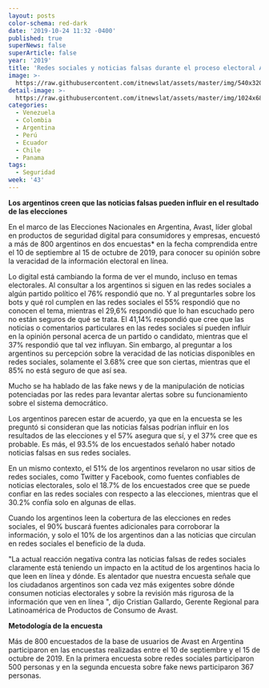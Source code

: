 ```yaml
---
layout: posts
color-schema: red-dark
date: '2019-10-24 11:32 -0400'
published: true
superNews: false
superArticle: false
year: '2019'
title: 'Redes sociales y noticias falsas durante el proceso electoral Argentina 2019 '
image: >-
  https://raw.githubusercontent.com/itnewslat/assets/master/img/540x320/Fake-News-p.jpg
detail-image: >-
  https://raw.githubusercontent.com/itnewslat/assets/master/img/1024x680/Fake-News-g.jpg
categories:
  - Venezuela
  - Colombia
  - Argentina
  - Perú
  - Ecuador
  - Chile
  - Panama
tags:
  - Seguridad
week: '43'
---
```

**Los argentinos creen que las noticias falsas pueden influir en el resultado de las elecciones**
 
En el marco de las Elecciones Nacionales en Argentina, Avast, líder global en productos de seguridad digital para consumidores y empresas, encuestó a más de 800 argentinos en dos encuestas* en la fecha comprendida entre el 10 de septiembre al 15 de octubre de 2019, para conocer su opinión sobre la veracidad de la información electoral en línea.

Lo digital está cambiando la forma de ver el mundo, incluso en temas electorales. Al consultar a los argentinos si siguen en las redes sociales a algún partido político el 76% respondió que no. Y al preguntarles sobre los bots y qué rol cumplen en las redes sociales el 55% respondió que no conocen el tema, mientras el 29,6% respondió  que lo han escuchado pero no están seguros de qué se trata. 
El 41,14% respondió que cree que las noticias o comentarios particulares en las redes sociales sí pueden influir en la opinión personal acerca de un partido o candidato, mientras que el 37% respondió que tal vez influyan. 
Sin embargo, al preguntar a los argentinos su percepción sobre la veracidad de las noticias disponibles en redes sociales, solamente el 3.68% cree que son ciertas, mientras que el 85% no está seguro de que así sea.

Mucho se ha hablado de las fake news y de la manipulación de noticias potenciadas por las redes para levantar alertas sobre su funcionamiento sobre el sistema democrático.

Los argentinos parecen estar de acuerdo, ya que en la encuesta se les preguntó si consideran que las noticias falsas podrían influir en los resultados de las elecciones y el 57% asegura que sí, y el 37% cree que es probable. Es más, el 93.5% de los encuestados señaló haber notado noticias falsas en sus redes sociales. 

En un mismo contexto, el 51% de los argentinos revelaron no usar sitios de redes sociales, como Twitter y Facebook, como fuentes confiables de noticias electorales, solo el 18.7% de los encuestados cree que se puede confiar en las redes sociales con respecto a las elecciones, mientras que el 30.2% confía solo en algunas de ellas.
 
Cuando los argentinos leen la cobertura de las elecciones en redes sociales, el 90% buscará fuentes adicionales para corroborar la información, y solo el 10% de los argentinos dan a las noticias que circulan en redes sociales el beneficio de la duda.
 
"La actual reacción negativa contra las noticias falsas de redes sociales claramente está teniendo un impacto en la actitud de los argentinos hacia lo que leen en línea y dónde. Es alentador que nuestra encuesta señale que los ciudadanos argentinos son cada vez más exigentes sobre dónde consumen noticias electorales y sobre la revisión más rigurosa de la información que ven en línea ", dijo Cristian Gallardo, Gerente Regional para Latinoamérica de Productos de Consumo de Avast.

**Metodología de la encuesta**

Más de 800 encuestados de la base de usuarios de Avast en Argentina participaron en las encuestas realizadas entre el 10 de septiembre y el 15 de octubre de 2019. En la primera encuesta sobre redes sociales participaron 500 personas y en la segunda encuesta  sobre fake news participaron 367 personas.

